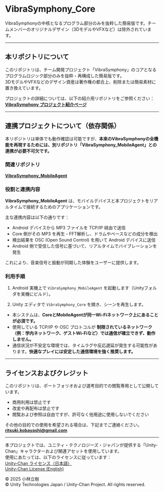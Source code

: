 # VibraSymphony_Core
VibraSymphonyの中核となるプログラム部分のみを抜粋した簡易版です。チームメンバーのオリジナルデザイン（3DモデルやVFXなど）は除外されています。

---

## 本リポジトリについて

このリポジトリは、チーム開発プロジェクト「VibraSymphony」のコアとなるプログラムロジック部分のみを抜粋・再構成した簡易版です。  
3DモデルやVFXなどのデザイン資産は著作権の都合上、削除または簡易素材に置き換えています。

プロジェクトの詳細については、以下の紹介用リポジトリをご参照ください：  
**[VibraSymphony プロジェクト紹介ページ](https://github.com/rickyKunn/VibraSymphony_Description)**

---

## 連携プロジェクトについて（依存関係）

本リポジトリは単体でも動作確認は可能ですが、**本来のVibraSymphonyの全機能を再現するためには、別リポジトリ「VibraSymphony_MobileAgent」との連携が必要不可欠です。**

### 関連リポジトリ

**[VibraSymphony_MobileAgent](https://github.com/rickyKunn/VibraSymphony_MobileAgent)**  



### 役割と連携内容

**VibraSymphony_MobileAgent** は、モバイルデバイスと本プロジェクトをリアルタイムで接続するためのアプリケーションです。

主な連携内容は以下の通りです：

- Android デバイスから MP3 ファイルを TCP/IP 経由で送信
- Core 側がその MP3 を再生・FFT解析し、ドラムやベースなどの成分を検出
- 検出結果を OSC (Open Sound Control) を用いて Android デバイスに送信
- Android 側で受信した信号に基づいて、リアルタイムでバイブレーションを発生

これにより、音楽信号と振動が同期した体験をユーザーに提供します。



### 利用手順

1. Android 実機上で `VibraSymphony_MobileAgent` を起動します（Unityフォルダを実機にビルド）。

2. Unity エディタで `VibraSymphony_Core` を開き、シーンを再生します。

- 本システムは、**CoreとMobileAgentが同一Wi-Fiネットワーク上にあることが必須です。**
- 使用している TCP/IP や OSC プロトコルが **制限されているネットワーク（例：学内ネットワーク、ゲストWi-Fiなど）では通信が確立できず、動作しません。**
- 通信状況が不安定な環境では、タイムラグや反応遅延が発生する可能性があります。**快適なプレイには安定した通信環境を強く推奨します。**


---

## ライセンスおよびクレジット

このリポジトリは、ポートフォリオおよび選考目的での閲覧専用として公開しています。

- 商用利用は禁止です  
- 改変や再配布は禁止です  
- 閲覧および参照は自由ですが、許可なく他用途に使用しないでください

その他の目的での使用を希望される場合は、下記までご連絡ください。  
**ritsuki.kobayashi@gmail.com**

---

本プロジェクトでは、ユニティ・テクノロジーズ・ジャパンが提供する「Unity-Chan」キャラクターおよび関連アセットを使用しています。  
使用にあたっては、以下のライセンスに従っています：  
[Unity-Chan ライセンス（日本語）](https://unity-chan.com/contents/license_jp/)  
[Unity-Chan License (English)](https://unity-chan.com/contents/license_en/)

© 2025 小林立樹  
© Unity Technologies Japan / Unity-Chan Project. All rights reserved.

